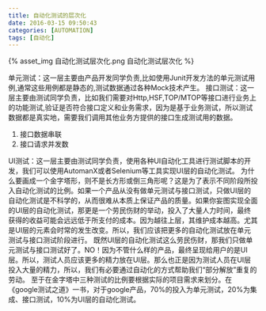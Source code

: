 ```yaml
---
title: 自动化测试的层次化
date: 2016-03-15 09:50:43
categories: [AUTOMATION]
tags: [自动化]
---
```


{% asset_img 自动化测试层次化.png 自动化测试层次化 %}

<!--more-->

单元测试：这一层主要由产品开发同学负责,比如使用Junit开发方法的单元测试用例,通常这些用例都是静态的,测试数据通过各种Mock技术产生。
接口测试：这一层主要由测试同学负责，比如我们需要对Http,HSF,TOP/MTOP等接口进行业务上的功能测试,验证是否符合接口定义和业务需求，因为是基于业务测试，所以测试数据都是真实地，需要我们调用其他业务方提供的接口生成测试用的数据。

1. 接口数据串联
2. 接口请求并发数

UI测试：这一层主要由测试同学负责，使用各种UI自动化工具进行测试脚本的开发，我们可以使用AutomanX或者Selenium等工具实现UI层的自动化测试。
为什么要画成一个金字塔形，则不是长方形或倒三角形呢？这是为了表示不同阶段所投入自动化测试的比例。如果一个产品从没有做单元测试与接口测试，只做UI层的自动化测试是不科学的，从而很难从本质上保证产品的质量。如果你妄图实现全面的UI层的自动化测试，那更是一个劳民伤财的举动，投入了大量人力时间，最终获得的收益可能会远远低于所支付的成本。因为越往上层，其维护成本越高。尤其是UI层的元素会时常的发生改变。所以，我们应该把更多的自动化测试放在单元测试与接口测试阶段进行。
既然UI层的自动化测试这么劳民伤财，那我们只做单元测试与接口测试好了。NO！因为不管什么样的产品，最终呈现给用户的是UI层。所以，测试人员应该更多的精力放在UI层。那么也正是因为测试人员在UI层投入大量的精力，所以，我们有必要通过自动化的方式帮助我们“部分解放”重复的劳动。
至于在金字塔中三种测试的比例要根据实际的项目需求来划分。在《google测试之道》一书，对于google产品，70%的投入为单元测试，20%为集成、接口测试，10%为UI层的自动化测试。
